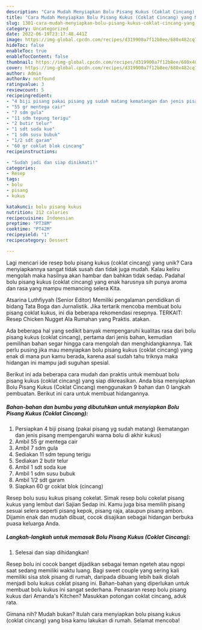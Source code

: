```yaml
---
description: "Cara Mudah Menyiapkan Bolu Pisang Kukus (Coklat Cincang) yang Mantap"
title: "Cara Mudah Menyiapkan Bolu Pisang Kukus (Coklat Cincang) yang Mantap"
slug: 1301-cara-mudah-menyiapkan-bolu-pisang-kukus-coklat-cincang-yang-mantap
category: Uncategorized
date: 2022-06-19T23:17:48.441Z
image: https://img-global.cpcdn.com/recipes/d319900a7f12b8ee/680x482cq70/bolu-pisang-kukus-coklat-cincang-foto-resep-utama.jpg
hideToc: false
enableToc: true
enableTocContent: false
thumbnail: https://img-global.cpcdn.com/recipes/d319900a7f12b8ee/680x482cq70/bolu-pisang-kukus-coklat-cincang-foto-resep-utama.jpg
cover: https://img-global.cpcdn.com/recipes/d319900a7f12b8ee/680x482cq70/bolu-pisang-kukus-coklat-cincang-foto-resep-utama.jpg
author: Admin
authorAv: notfound
ratingvalue: 3
reviewcount: 5
recipeingredient:
- "4 biji pisang pakai pisang yg sudah matang kematangan dan jenis pisang mempengaruhi warna bolu di akhir kukus"
- "55 gr mentega cair"
- "7 sdm gula"
- "11 sdm tepung terigu"
- "2 butir telur"
- "1 sdt soda kue"
- "1 sdm susu bubuk"
- "1/2 sdt garam"
- "60 gr coklat blok cincang"
recipeinstructions:

- "Sudah jadi dan siap dinikmati!"
categories:
- Resep
tags:
- bolu
- pisang
- kukus

katakunci: bolu pisang kukus 
nutrition: 212 calories
recipecuisine: Indonesian
preptime: "PT38M"
cooktime: "PT42M"
recipeyield: "1"
recipecategory: Dessert

---
```





Lagi mencari ide resep bolu pisang kukus (coklat cincang) yang unik? Cara menyiapkannya sangat tidak susah dan tidak juga mudah. Kalau keliru mengolah maka hasilnya akan hambar dan bahkan tidak sedap. Padahal bolu pisang kukus (coklat cincang) yang enak harusnya sih punya aroma dan rasa yang mampu memancing selera Kita.





Atsarina Luthfiyyah (Senior Editor) Memiliki pengalaman pendidikan di bidang Tata Boga dan Jurnalistik. Jika tertarik mencoba membuat bolu pisang coklat kukus, ini dia beberapa rekomendasi resepnya. TERKAIT: Resep Chicken Nugget Ala Rumahan yang Praktis. atakan.

Ada beberapa hal yang sedikit banyak mempengaruhi kualitas rasa dari bolu pisang kukus (coklat cincang), pertama dari jenis bahan, kemudian pemilihan bahan segar hingga cara mengolah dan menghidangkannya. Tak perlu pusing jika mau menyiapkan bolu pisang kukus (coklat cincang) yang enak di mana pun kamu berada, karena asal sudah tahu triknya maka hidangan ini mampu jadi suguhan spesial.






Berikut ini ada beberapa cara mudah dan praktis untuk membuat bolu pisang kukus (coklat cincang) yang siap dikreasikan. Anda bisa menyiapkan Bolu Pisang Kukus (Coklat Cincang) menggunakan 9 bahan dan 0 langkah pembuatan. Berikut ini cara untuk membuat hidangannya.

<!--inarticleads1-->

##### Bahan-bahan dan bumbu yang dibutuhkan untuk menyiapkan Bolu Pisang Kukus (Coklat Cincang):

1. Persiapkan 4 biji pisang (pakai pisang yg sudah matang) (kematangan dan jenis pisang mempengaruhi warna bolu di akhir kukus)
1. Ambil 55 gr mentega cair
1. Ambil 7 sdm gula
1. Sediakan 11 sdm tepung terigu
1. Sediakan 2 butir telur
1. Ambil 1 sdt soda kue
1. Ambil 1 sdm susu bubuk
1. Ambil 1/2 sdt garam
1. Siapkan 60 gr coklat blok (cincang)


Resep bolu susu kukus pisang cokelat. Simak resep bolu cokelat pisang kukus yang lembut dari Sajian Sedap ini. Kamu juga bisa memilih pisang sesuai selera seperti pisang kepok, pisang raja, ataupun pisang ambon. Dijamin enak dan mudah dibuat, cocok disajikan sebagai hidangan berbuka puasa keluarga Anda. 

<!--inarticleads2-->

##### Langkah-langkah untuk memasak Bolu Pisang Kukus (Coklat Cincang):


1. Selesai dan siap dihidangkan!

Resep bolu ini cocok banget dijadikan sebagai teman ngeteh atau ngopi saat sedang memiliki waktu luang. Bagi sweet couple yang sering kali memiliki sisa stok pisang di rumah, daripada dibuang lebih baik diolah menjadi bolu kukus coklat pisang ini. Bahan-bahan yang diperlukan untuk membuat bolu kukus ini sangat sederhana. Penasaran resep bolu pisang kukus dari Amanda&#39;s Kitchen? Masukkan potongan coklat cincang, aduk rata. 

Gimana nih? Mudah bukan? Itulah cara menyiapkan bolu pisang kukus (coklat cincang) yang bisa kamu lakukan di rumah. Selamat mencoba!
